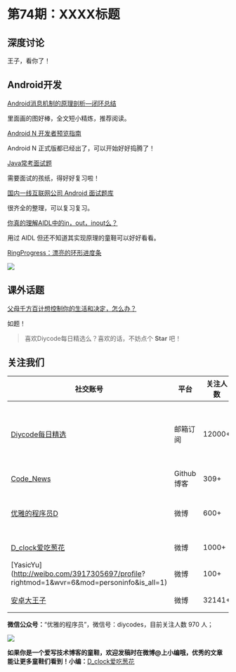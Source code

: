 # 第74期：XXXX标题

## 深度讨论

[]()

王子，看你了！

## Android开发

[Android消息机制的原理剖析—闭环总结](http://blog.csdn.net/u012164786/article/details/51638753)

里面画的图好棒，全文短小精炼，推荐阅读。

[Android N 开发者预览指南](http://www.jianshu.com/p/a269f06433b3)

Android N 正式版都已经出了，可以开始好好捣腾了！

[Java常考面试题](http://www.jianshu.com/p/bfbe2858c21f)

需要面试的孩纸，得好好复习啦！

[国内一线互联网公司 Android 面试题库](https://github.com/JackyAndroid/AndroidInterview-Q-A/blob/master/README-CN.md)

很齐全的整理，可以复习复习。

[你真的理解AIDL中的in，out，inout么？](http://blog.csdn.net/luoyanglizi/article/details/51958091)

用过 AIDL 但还不知道其实现原理的童鞋可以好好看看。

[RingProgress：漂亮的环形进度条](https://github.com/ldoublem/RingProgress)

![](https://github.com/ldoublem/RingProgress/raw/master/shot/shot3.gif)

## 课外话题

[父母千方百计想控制你的生活和决定，怎么办？](https://www.zhihu.com/question/31534594)

如题！

> 喜欢Diycode每日精选么？喜欢的话，不妨点个 **Star** 吧！

## 关注我们

| 社交账号  |  平台  | 关注人数 | 说明 |
| -------- | -------- | -------- | -------- |
| [Diycode每日精选](http://list.qq.com/cgi-bin/qf_invite?id=d469993d2c888e971c0fbb2309c4d84256968386b126b967)|   邮箱订阅  | 12000+ | 每日分享一次Android、iOS、Swfit技术干货  |
| [Code_News](https://github.com/DiyCodes/code_news) |    Github博客  |309+ | 每日邮件推送列表  |
| [优雅的程序员D](http://weibo.com/u/5891258264) |   微博  | 600+ | 官方微博，每日分享开源信息  |
| [D_clock爱吃葱花](http://weibo.com/u/2480694892)  |   微博  | 1000+ | 日报发起人  |
|[YasicYu](http://weibo.com/3917305697/profile? rightmod=1&wvr=6&mod=personinfo&is_all=1)  |   微博  | 100+ | 日报发起人  |
|[安卓大王子](http://weibo.com/apkbus/)   |   微博  | 32141+ | 日报发起人  |



**微信公众号：**“优雅的程序员”，微信号：diycodes，目前关注人数 970 人；

![](http://upload-images.jianshu.io/upload_images/1846413-b42abfa70f909099.jpg?imageMogr2/auto-orient/strip%7CimageView2/2/w/1240)

**如果你是一个爱写技术博客的童鞋，欢迎发稿时在微博@上小编哦，优秀的文章能让更多童鞋们看到！小编：**[D_clock爱吃葱花](http://weibo.com/2480694892/profile?rightmod=1&wvr=6&mod=personinfo&is_all=1)